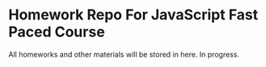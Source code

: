 # Homework Repo For JavaScript Fast Paced Course

All homeworks and other materials will be stored in here.  In progress.
